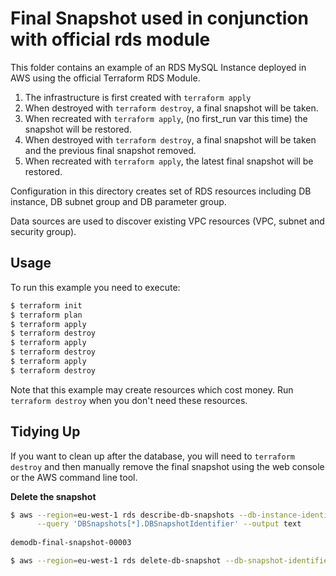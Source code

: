 Final Snapshot used in conjunction with official rds module
===========================================================
This folder contains an example of an RDS MySQL Instance deployed in AWS using the official Terraform RDS Module.

1. The infrastructure is first created with `terraform apply`
1. When destroyed with `terraform destroy`, a final snapshot will be taken.
2. When recreated with `terraform apply`, (no first_run var this time) the snapshot will be restored.
3. When destroyed with `terraform destroy`, a final snapshot will be taken and the previous final snapshot removed.
4. When recreated with `terraform apply`, the latest final snapshot will be restored.   

Configuration in this directory creates set of RDS resources including DB instance, DB subnet group and DB 
parameter group.

Data sources are used to discover existing VPC resources (VPC, subnet and security group).

Usage
-----
To run this example you need to execute:

```bash
$ terraform init
$ terraform plan
$ terraform apply
$ terraform destroy
$ terraform apply
$ terraform destroy
$ terraform apply
$ terraform destroy
```

Note that this example may create resources which cost money. Run `terraform destroy` when you don't need these 
resources.

Tidying Up
----------
If you want to clean up after the database, you will need to `terraform destroy` and then manually remove the final
snapshot using the web console or the AWS command line tool.

**Delete the snapshot**
```bash
$ aws --region=eu-west-1 rds describe-db-snapshots --db-instance-identifier "demodb" \
      --query 'DBSnapshots[*].DBSnapshotIdentifier' --output text
      
demodb-final-snapshot-00003

$ aws --region=eu-west-1 rds delete-db-snapshot --db-snapshot-identifier "demodb-final-snapshot-00003"
```

 